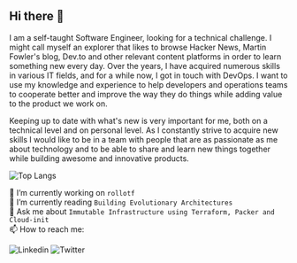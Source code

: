 ## Hi there 👋

I am a self-taught Software Engineer, looking for a technical challenge. I might call myself an explorer that likes to browse Hacker News, Martin Fowler's blog, Dev.to and other relevant content platforms in order to learn something new every day.
Over the years, I have acquired numerous skills in various IT fields, and for a while now, I got in touch with DevOps. I want to use my knowledge and experience to help developers and operations teams to cooperate better and improve the way they do things while adding value to the product we work on.

Keeping up to date with what's new is very important for me, both on a technical level and on personal level. As I constantly strive to acquire new skills I would like to be in a team with people that are as passionate as me about technology and to be able to share and learn new things together while building awesome and innovative products.

![Top Langs](https://github-readme-stats.vercel.app/api/top-langs/?username=heh9&theme=buefy&layout=compact)

🔭 I’m currently working on `rollotf`  
🌱 I’m currently reading `Building Evolutionary Architectures`  
💬 Ask me about `Immutable Infrastructure using Terraform, Packer and Cloud-init`  
📫 How to reach me:

![Linkedin](https://img.shields.io/badge/linkedin%20-%230077B5.svg?&style=flat&logo=linkedin&logoColor=white") ![Twitter](https://img.shields.io/twitter/follow/vladimiriacob?style=social)
